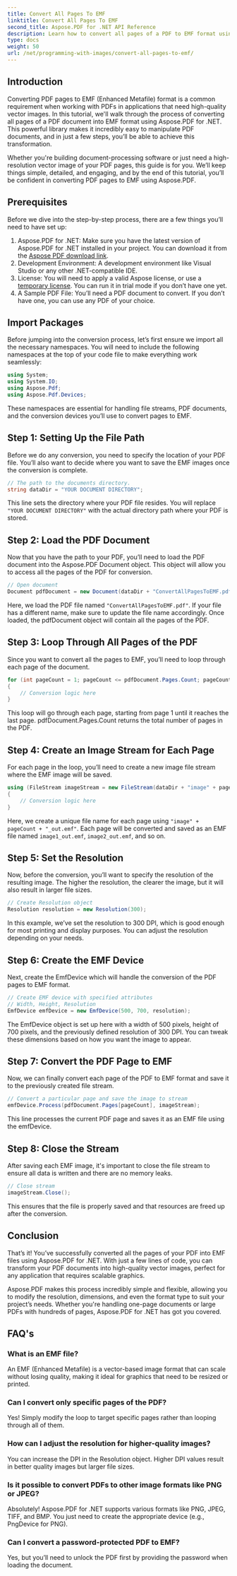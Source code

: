 ```yaml
---
title: Convert All Pages To EMF
linktitle: Convert All Pages To EMF
second_title: Aspose.PDF for .NET API Reference
description: Learn how to convert all pages of a PDF to EMF format using Aspose.PDF for .NET with this detailed and SEO-optimized tutorial.
type: docs
weight: 50
url: /net/programming-with-images/convert-all-pages-to-emf/
---
```

## Introduction

Converting PDF pages to EMF (Enhanced Metafile) format is a common requirement when working with PDFs in applications that need high-quality vector images. In this tutorial, we'll walk through the process of converting all pages of a PDF document into EMF format using Aspose.PDF for .NET. This powerful library makes it incredibly easy to manipulate PDF documents, and in just a few steps, you’ll be able to achieve this transformation.

Whether you're building document-processing software or just need a high-resolution vector image of your PDF pages, this guide is for you. We’ll keep things simple, detailed, and engaging, and by the end of this tutorial, you’ll be confident in converting PDF pages to EMF using Aspose.PDF.

## Prerequisites

Before we dive into the step-by-step process, there are a few things you’ll need to have set up:

1. Aspose.PDF for .NET: Make sure you have the latest version of Aspose.PDF for .NET installed in your project. You can download it from the [Aspose PDF download link](https://releases.aspose.com/pdf/net/).
2. Development Environment: A development environment like Visual Studio or any other .NET-compatible IDE.
3. License: You will need to apply a valid Aspose license, or use a [temporary license](https://purchase.aspose.com/temporary-license/). You can run it in trial mode if you don’t have one yet.
4. A Sample PDF File: You’ll need a PDF document to convert. If you don’t have one, you can use any PDF of your choice.

## Import Packages

Before jumping into the conversion process, let’s first ensure we import all the necessary namespaces. You will need to include the following namespaces at the top of your code file to make everything work seamlessly:

```csharp
using System;
using System.IO;
using Aspose.Pdf;
using Aspose.Pdf.Devices;
```

These namespaces are essential for handling file streams, PDF documents, and the conversion devices you’ll use to convert pages to EMF.

## Step 1: Setting Up the File Path

Before we do any conversion, you need to specify the location of your PDF file. You’ll also want to decide where you want to save the EMF images once the conversion is complete.

```csharp
// The path to the documents directory.
string dataDir = "YOUR DOCUMENT DIRECTORY";
```

This line sets the directory where your PDF file resides. You will replace `"YOUR DOCUMENT DIRECTORY"` with the actual directory path where your PDF is stored.

## Step 2: Load the PDF Document

Now that you have the path to your PDF, you’ll need to load the PDF document into the Aspose.PDF Document object. This object will allow you to access all the pages of the PDF for conversion.

```csharp
// Open document
Document pdfDocument = new Document(dataDir + "ConvertAllPagesToEMF.pdf");
```

Here, we load the PDF file named `"ConvertAllPagesToEMF.pdf"`. If your file has a different name, make sure to update the file name accordingly. Once loaded, the pdfDocument object will contain all the pages of the PDF.

## Step 3: Loop Through All Pages of the PDF

Since you want to convert all the pages to EMF, you’ll need to loop through each page of the document.

```csharp
for (int pageCount = 1; pageCount <= pdfDocument.Pages.Count; pageCount++)
{
    // Conversion logic here
}
```

This loop will go through each page, starting from page 1 until it reaches the last page. pdfDocument.Pages.Count returns the total number of pages in the PDF.

## Step 4: Create an Image Stream for Each Page

For each page in the loop, you’ll need to create a new image file stream where the EMF image will be saved.

```csharp
using (FileStream imageStream = new FileStream(dataDir + "image" + pageCount + "_out" + ".emf", FileMode.Create))
{
    // Conversion logic here
}
```

Here, we create a unique file name for each page using `"image" + pageCount + "_out.emf"`. Each page will be converted and saved as an EMF file named `image1_out.emf`, `image2_out.emf`, and so on.

## Step 5: Set the Resolution

Now, before the conversion, you’ll want to specify the resolution of the resulting image. The higher the resolution, the clearer the image, but it will also result in larger file sizes.

```csharp
// Create Resolution object
Resolution resolution = new Resolution(300);
```

In this example, we’ve set the resolution to 300 DPI, which is good enough for most printing and display purposes. You can adjust the resolution depending on your needs.

## Step 6: Create the EMF Device

Next, create the EmfDevice which will handle the conversion of the PDF pages to EMF format.

```csharp
// Create EMF device with specified attributes
// Width, Height, Resolution
EmfDevice emfDevice = new EmfDevice(500, 700, resolution);
```

The EmfDevice object is set up here with a width of 500 pixels, height of 700 pixels, and the previously defined resolution of 300 DPI. You can tweak these dimensions based on how you want the image to appear.

## Step 7: Convert the PDF Page to EMF

Now, we can finally convert each page of the PDF to EMF format and save it to the previously created file stream.

```csharp
// Convert a particular page and save the image to stream
emfDevice.Process(pdfDocument.Pages[pageCount], imageStream);
```

This line processes the current PDF page and saves it as an EMF file using the emfDevice.

## Step 8: Close the Stream

After saving each EMF image, it's important to close the file stream to ensure all data is written and there are no memory leaks.

```csharp
// Close stream
imageStream.Close();
```

This ensures that the file is properly saved and that resources are freed up after the conversion.

## Conclusion

That’s it! You’ve successfully converted all the pages of your PDF into EMF files using Aspose.PDF for .NET. With just a few lines of code, you can transform your PDF documents into high-quality vector images, perfect for any application that requires scalable graphics.

Aspose.PDF makes this process incredibly simple and flexible, allowing you to modify the resolution, dimensions, and even the format type to suit your project’s needs. Whether you're handling one-page documents or large PDFs with hundreds of pages, Aspose.PDF for .NET has got you covered.

## FAQ's

### What is an EMF file?
An EMF (Enhanced Metafile) is a vector-based image format that can scale without losing quality, making it ideal for graphics that need to be resized or printed.

### Can I convert only specific pages of the PDF?
Yes! Simply modify the loop to target specific pages rather than looping through all of them.

### How can I adjust the resolution for higher-quality images?
You can increase the DPI in the Resolution object. Higher DPI values result in better quality images but larger file sizes.

### Is it possible to convert PDFs to other image formats like PNG or JPEG?
Absolutely! Aspose.PDF for .NET supports various formats like PNG, JPEG, TIFF, and BMP. You just need to create the appropriate device (e.g., PngDevice for PNG).

### Can I convert a password-protected PDF to EMF?
Yes, but you’ll need to unlock the PDF first by providing the password when loading the document.
